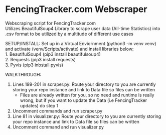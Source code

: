 # FencingTracker.com Webscraper
Webscraping script for FencingTracker.com <br>
Utilizes BeautifulSoup4 Library to scrape user data (All-time Statistics) into .csv format to be utilized by a multitude of different use cases <br>

SETUP/INSTALL:
Set up in a Virtual Enviornment (python3 -m venv venv) and activate (venv/Scripts/activate) and install libraries below: <br>
    1. BeautifulSoup4 (pip3 install beautifulsoup4) <br>
    2. Requests (pip3 install requests) <br>
    3. Pyvis (pip3 inbstall pyvis) <br>

WALKTHROUGH: <br>
  1. Lines 199-201 in scraper.py: Route your directory to you are currently storing your repo instance and link to Data file so files can be written <br>
      - Files are already written for you, so no need and runtime is really wrong, but if you want to update the Data (i.e FencingTracker updates) do step 1 <br>
  2. Uncomment commands and run scraper.py <br>
  3. Line 81 in visualizer.py: Route your directory to you are currently storing your repo instance and link to Data file so files can be written <br>
  4. Uncomment command and run visualizer.py <br>       
